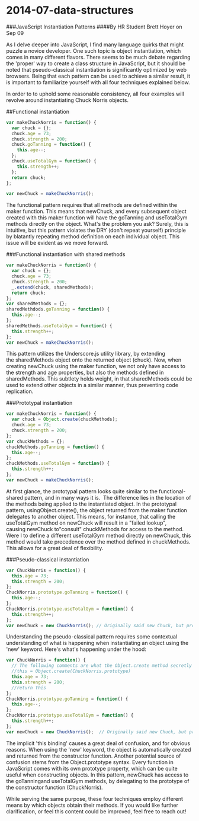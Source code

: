 2014-07-data-structures
=======================
###JavaScript Instantiation Patterns
####By HR Student Brett Hoyer on Sep 09

As I delve deeper into JavaScript, I find many language quirks that might puzzle a novice developer. One such topic is object instantiation, which comes in many different flavors. There seems to be much debate regarding the 'proper' way to create a class structure in JavaScript, but it should be noted that pseudo-classical instantiation is significantly optimized by web browsers. Being that each pattern can be used to achieve a similar result, it is important to familiarize yourself with all four techniques explained below.  


In order to to uphold some reasonable consistency, all four examples will revolve around instantiating Chuck Norris objects.  

##Functional instantiation
```javascript
var makeChuckNorris = function() {  
  var chuck = {};  
  chuck.age = 73;  
  chuck.strength = 200;  
  chuck.goTanning = function() {  
    this.age--;  
  };  
  chuck.useTotalGym = function() {  
    this.strength++;  
  };  
  return chuck;  
};  

var newChuck = makeChuckNorris();  
```
The functional pattern requires that all methods are defined within the maker function. This means that newChuck, and every subsequent object created with this maker function will have the goTanning and useTotalGym methods directly on the object. What's the problem you ask? Surely, this is intuitive, but this pattern violates the DRY (don't repeat yourself) principle by blatantly repeating method definition on each individual object. This issue will be evident as we move forward.  

###Functional instantiation with shared methods
```javascript
var makeChuckNorris = function() {  
  var chuck = {};  
  chuck.age = 73; 
  chuck.strength = 200; 
  _.extend(chuck, sharedMethods); 
  return chuck; 
}; 
var sharedMethods = {}; 
sharedMethdods.goTanning = function() { 
  this.age--; 
}; 
sharedMethods.useTotalGym = function() { 
  this.strength++;  
}; 
var newChuck = makeChuckNorris();  
```
This pattern utilizes the Underscore.js utility library, by extending the sharedMethods object onto the returned object (chuck). Now, when creating newChuck using the maker function, we not only have access to the strength and age properties, but also the methods defined in sharedMethods. This subtlety holds weight, in that sharedMethods could be used to extend other objects in a similar manner, thus preventing code replication.  

###Prototypal instantiation  
```javascript
var makeChuckNorris = function() { 
  var chuck = Object.create(chuckMethods); 
  chuck.age = 73; 
  chuck.strength = 200;  
}; 
var chuckMethods = {}; 
chuckMethods.goTanning = function() { 
  this.age--; 
}; 
chuckMethods.useTotalGym = function() {  
  this.strength++;  
};  
var newChuck = makeChuckNorris();  
```
At first glance, the prototypal pattern looks quite similar to the functional-shared pattern, and in many ways it is.  The difference lies in the location of the methods being applied to the instantiated object. In the prototypal pattern, usingObject.create(), the object returned from the maker function delegates to another object. This means, for instance, that calling the useTotalGym method on newChuck will result in a "failed lookup", causing newChuck to"consult" chuckMethods for access to the method. Were I to define a different useTotalGym method directly on newChuck, this method would take precedence over the method defined in chuckMethods. This allows for a great deal of flexibility.  

###Pseudo-classical instantiation  
```javascript
var ChuckNorris = function() {
  this.age = 73;
  this.strength = 200;
};
ChuckNorris.prototype.goTanning = function() { 
  this.age--;
};
ChuckNorris.prototype.useTotalGym = function() {
  this.strength++;
};
var newChuck = new ChuckNorris(); // Originally said new Chuck, but probably meant ChuckNorris. 
```
Understanding the pseudo-classical pattern requires some contextual understanding of what is happening when instantiating an object using the 'new' keyword. Here's what's happening under the hood:  
```javascript
var ChuckNorris = function() {
  // The following comments are what the Object.create method secretly does:  
  //this = Object.create(ChuckNorris.prototype)
  this.age = 73;
  this.strength = 200;
  //return this
}; 
ChuckNorris.prototype.goTanning = function() {
  this.age--;
};
ChuckNorris.prototype.useTotalGym = function() {
  this.strength++;
};
var newChuck = new ChuckNorris();  // Originally said new Chuck, but probably meant ChuckNorris.  
```
The implicit 'this binding' causes a great deal of confusion, and for obvious reasons. When using the 'new' keyword, the object is automatically created and returned from the constructor function. Another potential source of confusion stems from the Object.prototype syntax. Every function in JavaScript comes with its own prototype property, which can be quite useful when constructing objects. In this pattern, newChuck has access to the goTanningand useTotalGym methods, by delegating to the prototype of the constructor function (ChuckNorris).  



While serving the same purpose, these four techniques employ different means by which objects obtain their methods. If you would like further clarification, or feel this content could be improved, feel free to reach out!  
